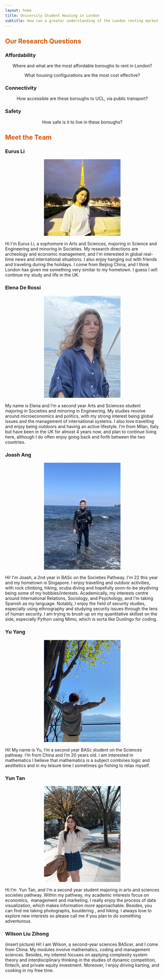 ```yaml
---
layout: home
title: University Student Housing in London
subtitle: How can a greater understanding of the London renting market better inform students’ decision-making when looking for accommodation?
---
```

## <span style="color: #D35400 ;">Our Research Questions</span>

### Affordability

<p align="center"> Where and what are the most affordable boroughs to rent in London? </p>
<p align="center"> What housing configurations are the most cost effective? </p>

### Connectivity
<p align="center"> How accessible are these boroughs to UCL, via public transport? </p>

### Safety
<p align="center"> How safe is it to live in these boroughs? </p>



## <span style="color: #D35400 ;">Meet the Team</span>

### Eurus Li
<p align="center"> <img src="img/PHOTO-2023-12-12-15-38-16.jpg" alt="Image Alt Text" width="250" /> </p>

Hi I'm Eurus Li, a sophomore in Arts and Sciences, majoring in Science and Engineering and minoring in Societies. My research directions are archeology and economic management, and I'm interested in global real-time news and international situations. I also enjoy hanging out with friends and traveling during the holidays. I come from Beijing China, and I think London has given me something very similar to my hometown. I guess I will continue my study and life in the UK.

### Elena De Rossi
<p align="center"> <img src="img/IMG_6865.jpeg" alt="Image Alt Text" width="250" /> </p>

My name is Elena and I’m a second year Arts and Sciences student majoring in Societies and minoring in Engineering. My studies revolve around microeconomics and politics, with my strong interest being global issues and the management of international systems. I also love travelling and enjoy being outdoors and having an active lifestyle. I’m from Milan, Italy but have been in the UK for almost 4 years now, and plan to continue living here, although I do often enjoy going back and forth between the two countries.

### Joash Ang
<p align="center"> <img src="img/Joash.jpeg" alt="Image Alt Text" width="250" /> </p>

Hi! I'm Joash, a 2nd year in BASc on the Societies Pathway. I'm 22 this year and my hometown is Singapore. I enjoy travelling and outdoor activities, with rock climbing, hiking, scuba diving and hopefully soon-to-be skydiving being some of my hobbies/interests. Academically, my interests centre around International Relations, Sociology, and Psychology, and I'm taking Spanish as my language. Notably, I enjoy the field of security studies, especially using ethnography and studying security issues through the lens of human security. I am trying to brush up on my quantitative skillset on the side, especially Python using Mimo, which is sorta like Duolingo for coding.

### Yu Yang
<p align="center"> <img src="img/PHOTO-2023-12-23-01-27-57.jpg" alt="Image Alt Text" width="250" /> </p>

Hi! My name is Yu, I’m a second year BASc student on the Sciences pathway. I’m from China and l’m 20 years old. l am interested in mathematics l believe that mathematics is a subject combines logic and aesthetics and in my leisure time I sometimes go fishing to relax myself.

### Yun Tan
<p align="center"> <img src="img/PHOTO-2024-01-10-20-39-26.jpg" alt="Image Alt Text" width="250" /> </p>

Hi I’m  Yun Tan, and I’m a second year student majoring in arts and sciences societies pathway. Within my pathway, my academic interests focus on economics,  management and marketing. I really enjoy the process of data visualization, which makes information more approachable. Besides, you can find me taking photographs, bouldering , and hiking. I always love to explore new interests so please call me if you plan to do something adventurous.

### Wilson Liu Zihong
(insert picture)
Hi! I am Wilson, a second-year sciences BAScer, and I come from China. My modules involve mathematics, coding and management sciences. Besides, my interest focuses on applying complexity system theory and interdisciplinary thinking in the studies of dynamic competition, fintech, and private equity investment. Moreover, I enjoy driving karting, and cooking in my free time.
